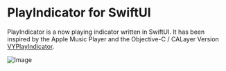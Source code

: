# PlayIndicator for SwiftUI

PlayIndicator is a now playing indicator written in SwiftUI. It has been inspired by the Apple Music Player and the Objective-C / CALayer Version [VYPlayIndicator](https://github.com/docterd/VYPlayIndicator).

![Image](https://github.com/docterd/SwiftUIPlayIndicator/blob/master/PlayIndicator.gif)